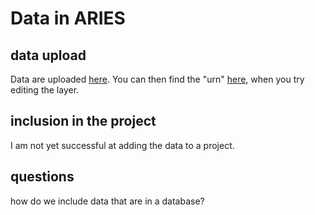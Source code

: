 # Data in ARIES
## data upload
Data are uploaded [here](https://integratedmodelling.org/collaboration/#/datamanager/upload).
You can then find the "urn" [here](https://integratedmodelling.org/collaboration/#/datamanager/table), when you try editing the layer.

## inclusion in the project
I am not yet successful at adding the data to a project.

## questions
how do we include data that are in a database?

